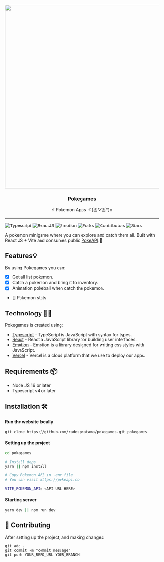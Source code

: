 <div align="center">
  <img align="center" width="600" src="https://github.com/radespratama/pokegames/blob/main/public/static/pokegames-banner.avif?raw=true" />
  <h3 align="center">Pokegames</h3>
  <p align="center">⚡ Pokemon Apps ヾ(≧▽≦*)o</p>
</div> 

<hr />

![Typescript](https://img.shields.io/badge/Typescript-3B82F6?style=for-the-badge&logo=Typescript&logoColor=white)
![ReactJS](https://img.shields.io/badge/ReactJs-1F2937?style=for-the-badge&logo=react&logoColor=white)
![Emotion](https://img.shields.io/badge/Emotion-352DAC?style=for-the-badge&logo=emotion&logoColor=white)
![Forks](https://img.shields.io/github/forks/radespratama/pokegames?style=for-the-badge)
![Contributors](https://img.shields.io/github/contributors/radespratama/pokegames?style=for-the-badge)
![Stars](https://img.shields.io/github/stars/radespratama/pokegames?style=for-the-badge)

A pokemon minigame where you can explore and catch them all. Built with React JS + Vite and consumes public <a href="https://pokeapi.co">PokeAPI</a>.🍺

## Features💡
By using Pokegames you can:
- [x] Get all list pokemon.
- [x] Catch a pokemon and bring it to inventory.
- [x] Animation pokeball when catch the pokemon.
- [] Pokemon stats

## Technology 👨‍💻
Pokegames is created using:
- [Typescript](https://www.typescriptlang.org) - TypeScript is JavaScript with syntax for types.
- [React](https://reactjs.org) - React a JavaScript library for building user interfaces.
- [Emotion](https://emotion.sh/docs/introduction) - Emotion is a library designed for writing css styles with JavaScript.
- [Vercel](https://vercel.com/) - Vercel is a cloud platform that we use to deploy our apps.

## Requirements 📦
- Node JS 16 or later
- Typescript v4 or later

## Installation 🛠️
#### Run the website locally
```
git clone https://github.com/radespratama/pokegames.git pokegames
```
#### Setting up the project

```bash
cd pokegames

# Install deps
yarn || npm install

# Copy Pokemon API in .env file
# You can visit https://pokeapi.co

VITE_POKEMON_API= <API URL HERE>
```
#### Starting server

```bash
yarn dev || npm run dev
```

## 🤞 Contributing

After setting up the project, and making changes:

```git
git add .
git commit -m "commit message"
git push YOUR_REPO_URL YOUR_BRANCH
```
